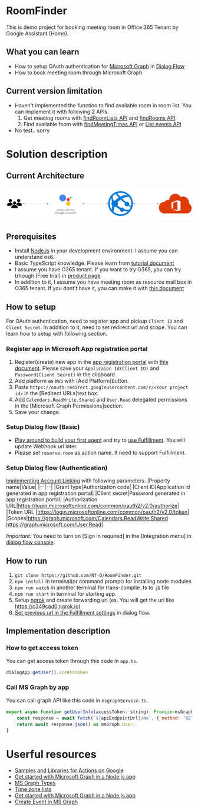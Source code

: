 # RoomFinder
This is demo project for booking meeting room in Office 365 Tenant by Google Assistant (Home).

## What you can learn
- How to setup OAuth authentication for [Microsoft Graph](https://developer.microsoft.com/en-us/graph) in [Dialog Flow](https://dialogflow.com/)
- How to book meeting room through Microsoft Graph

## Current version limitation
- Haven't implemented the function to find available room in room list. You can implement it with following 2 APIs.
    1. Get meeting rooms with [findRoomLists API](https://developer.microsoft.com/en-us/graph/docs/api-reference/beta/api/user_findroomlists) and [findRooms API](https://developer.microsoft.com/en-us/graph/docs/api-reference/beta/api/user_findrooms).
    2. Find available foom with [findMeetingTimes API](https://developer.microsoft.com/en-us/graph/docs/api-reference/v1.0/api/user_findmeetingtimes) or [List events API](https://developer.microsoft.com/en-us/graph/docs/api-reference/v1.0/api/user_list_events)
- No test.. sorry

# Solution description
## Current Architecture
![architecture](./img/architecture.png)

## Prerequisites
- Install [Node.js](https://nodejs.org/en/) in your development environment. I assume you can understand es6.
- Basic TypeScript knowledge. Please learn from [tutorial document](https://www.typescriptlang.org/docs/handbook/typescript-in-5-minutes.html)
- I assume you have O365 tenant. If you want to try O365, you can try trhough [Free trial] in [product page](https://products.office.com/en/business/office-365-enterprise-e3-business-software)
- In addition to it, I assume you have meeting room as resource mail box in O365 tenant. If you dont't have it, you can make it with [this document](https://support.office.com/en-us/article/room-and-equipment-mailboxes-9f518a6d-1e2c-4d44-93f3-e19013a1552b#ID0EABAAA=Set_it_up)

## How to setup
For OAuth authentication, need to register app and pickup `Client ID` and `Client Secret`. In addition to it, need to set redirect url and scope. You can learn how to setup with following section.

### Register app in Microsoft App registration portal
1. Register(create) new app in the [app registration portal](https://apps.dev.microsoft.com/) with [this document](https://developer.microsoft.com/en-us/graph/docs/concepts/auth_register_app_v2). Please save your `Applicaion Id(Client ID)` and `Password(Client Secret)` in the clipboard.
2. Add platform as `Web` with [Add Platform]button.
3. Paste `https://oauth-redirect.googleusercontent.com/r/<Your project id>` in the [Redirect URLs]text box.
4. Add `Calendars.ReadWrite.Shared` and `User.Read` delegated permissions in the [Microsoft Graph Permissions]section.
5. Save your change.

### Setup Dialog flow (Basic)
- [Play around to build your first agent](https://dialogflow.com/docs/getting-started/building-your-first-agent) and try to [use Fulfillment](https://dialogflow.com/docs/getting-started/basic-fulfillment-conversation). You will update Webhook url later.
-  Please set `reserve.room` as action name. It need to support Fulfillment.


### Setup Dialog flow (Authentication)
[Implementing Account Linking](https://developers.google.com/actions/identity/account-linking) with following parameters.
|Property name|Value|
|--|--|
|Grant type|Authorization code|
|Client ID|Application Id generated in app registration portal|
|Client secret|Password generated in app registration portal|
|Authorization URL|https://login.microsoftonline.com/common/oauth2/v2.0/authorize|
|Token URL |https://login.microsoftonline.com/common/oauth2/v2.0/token|
|Scopes|https://graph.microsoft.com/Calendars.ReadWrite.Shared https://graph.microsoft.com/User.Read|

*Important*: You need to turn on [Sign in required] in the [Integration menu] in [dialog flow console](https://console.dialogflow.com).

## How to run
1. `git clone https://github.com/NT-D/RoomFinder.git`
2. `npm install` in terminal(or command prompt) for installing node modules
3. `npm run watch` in another terminal for trans-complie .ts to .js file
4. `npm run start` in terminal for starting app.
5. Setup [ngrok](https://ngrok.com/) and create forwarding url (ex. You will get the url like https://c349cad0.ngrok.io)
6. [Set previous url in the Fulfillment settings](https://dialogflow.com/docs/getting-started/basic-fulfillment-conversation#enable_webhook_in_dialogflow) in dialog flow.

## Implementation description
### How to get access token
You can get access token through this code in `app.ts`.
```javascript
dialogApp.getUser().accessToken
```

### Call MS Graph by app
You can call graph API like this code in `msgraphService.ts`.
```javascript
export async function getUserInfo(accessToken: string): Promise<msGraph.User> {
    const response = await fetch(`${apiEndpointUrl}/me`, { method: 'GET', headers: { 'Authorization': `Bearer ${accessToken}` } });
    return await response.json() as msGraph.User;
}
```

# Userful resources
- [Samples and Libraries for Actions on Google](https://github.com/actions-on-google)
- [Get started with Microsoft Graph in a Node.js app](https://developer.microsoft.com/en-us/graph/docs/concepts/nodejs)
- [MS Graph Types](https://github.com/microsoftgraph/msgraph-typescript-typings)
- [Time zone lists](https://docs.microsoft.com/en-us/windows-hardware/manufacture/desktop/default-time-zones)
- [Get started with Microsoft Graph in a Node.js app](https://developer.microsoft.com/en-us/graph/docs/concepts/nodejs)
- [Create Event in MS Graph](https://developer.microsoft.com/en-us/graph/docs/api-reference/v1.0/api/user_post_events#request-headers)